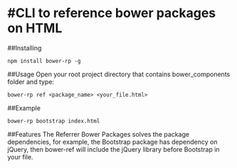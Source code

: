 #CLI to reference bower packages on HTML
==============

##Installing
```
npm install bower-rp -g
```

##Usage
Open your root project directory that contains bower_components folder and type:
```
bower-rp ref <package_name> <your_file.html>
```

##Example
```
bower-rp bootstrap index.html
```

##Features
The Referrer Bower Packages solves the package dependencies, for example, the Bootstrap package has dependency on jQuery, then bower-ref will include the jQuery library before Bootstrap in your file.
